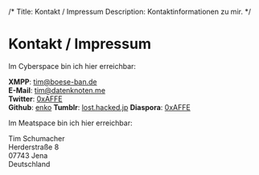 /*
Title: Kontakt / Impressum
Description: Kontaktinformationen zu mir.
*/

# Kontakt / Impressum

Im Cyberspace bin ich hier erreichbar:

**XMPP**: [tim@boese-ban.de](xmpp:tim@boese-ban.de)  
**E-Mail**: [tim@datenknoten.me](mailto:tim@datenknoten.me)  
**Twitter**: [0xAFFE](https://twitter.com/0xAFFE)  
**Github**: [enko](https://twitter.com/0xAFFE)
**Tumblr**: [lost.hacked.jp](http://lost.hacked.jp)
**Diaspora**: [0xAFFE](https://jenaspora.de/u/0xaffe)

Im Meatspace bin ich hier erreichbar:

Tim Schumacher  
Herderstraße 8  
07743 Jena  
Deutschland
